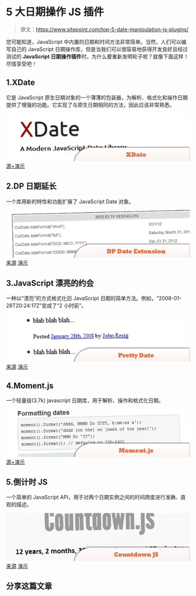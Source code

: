 # 5 大日期操作 JS 插件

> 原文：<https://www.sitepoint.com/top-5-date-manipulation-js-plugins/>

您可能知道，JavaScript 中内置的日期和时间方法非常简单。当然，人们可以编写自己的 JavaScript 日期操作库，但是当我们可以很容易地获得开发良好且经过测试的 **JavaScript 日期操作插件**时，为什么要重新发明轮子呢？就像下面这样！尽情享受吧！

## 1.XDate

它是 JavaScript 原生日期对象的一个薄薄的包装器，为解析、格式化和操作日期提供了增强的功能。它实现了与原生日期相同的方法，因此应该非常熟悉。

 [![XDate](img/6d8af94a9b55d7abfeec880d4139f8ce.png)](http://arshaw.com/xdate/) 
[源+演示](http://arshaw.com/xdate/)

## 2.DP 日期延长

一个库用新的特性和功能扩展了 JavaScript Date 对象。

 [![DP Date Extension](img/1ee3b1987ea0dc48ca656b5eba6acd1b.png)](http://depressedpress.com/javascript-extensions/dp_dateextensions/) 
[来源](http://depressedpress.com/javascript-extensions/dp_dateextensions/) [演示](http://home.comcast.net/~kiwidust/JSExtensions/DP_DateExtensions/Example1.htm)

## 3.JavaScript 漂亮的约会

一种以“漂亮”的方式格式化旧 JavaScript 日期的简单方法。例如，“2008-01-28T20:24:17Z”变成了“2 小时前”。

 [![JavaScript Pretty Date](img/d303f2c4ae043dbda2505f589d48b018.png)](http://ejohn.org/projects/javascript-pretty-date/) 
[来源](http://ejohn.org/projects/javascript-pretty-date/) [演示](http://ejohn.org/files/pretty.html)

## 4.Moment.js

一个轻量级(3.7k) javascript 日期库，用于解析、操作和格式化日期。

 [![Moment.js](img/bb6fcce0f673a3dd0c58b04602f346b8.png)](http://momentjs.com/) 
[源+演示](http://momentjs.com/)

## 5.倒计时 JS

一个简单的 JavaScript API，用于对两个日期实例之间的时间跨度进行准确、直观的描述。

 [![Countdown JS](img/a30958f7fc214ce0451fc2fec30f894b.png)](http://countdownjs.org/) 
[来源](http://countdownjs.org/) [演示](http://countdownjs.org/demo.html)

## 分享这篇文章